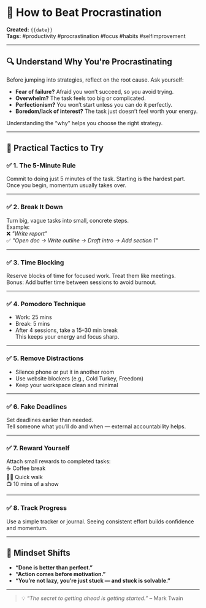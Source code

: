 # 🧠 How to Beat Procrastination  
**Created:** `{{date}}`  
**Tags:** #productivity #procrastination #focus #habits #selfimprovement

---

## 🔍 Understand Why You're Procrastinating

Before jumping into strategies, reflect on the root cause. Ask yourself:

- **Fear of failure?** Afraid you won’t succeed, so you avoid trying.
- **Overwhelm?** The task feels too big or complicated.
- **Perfectionism?** You won’t start unless you can do it perfectly.
- **Boredom/lack of interest?** The task just doesn’t feel worth your energy.

Understanding the “why” helps you choose the right strategy.

---

## 🎯 Practical Tactics to Try

### ✅ 1. The 5-Minute Rule  
Commit to doing just 5 minutes of the task. Starting is the hardest part. Once you begin, momentum usually takes over.

---

### ✅ 2. Break It Down  
Turn big, vague tasks into small, concrete steps.  
Example:  
❌ _"Write report"_  
✅ _"Open doc → Write outline → Draft intro → Add section 1"_

---

### ✅ 3. Time Blocking  
Reserve blocks of time for focused work. Treat them like meetings.  
Bonus: Add buffer time between sessions to avoid burnout.

---

### ✅ 4. Pomodoro Technique  
- Work: 25 mins  
- Break: 5 mins  
- After 4 sessions, take a 15–30 min break  
This keeps your energy and focus sharp.

---

### ✅ 5. Remove Distractions  
- Silence phone or put it in another room  
- Use website blockers (e.g., Cold Turkey, Freedom)  
- Keep your workspace clean and minimal

---

### ✅ 6. Fake Deadlines  
Set deadlines earlier than needed.  
Tell someone what you’ll do and when — external accountability helps.

---

### ✅ 7. Reward Yourself  
Attach small rewards to completed tasks:  
☕ Coffee break  
🚶‍♂️ Quick walk  
📺 10 mins of a show  

---

### ✅ 8. Track Progress  
Use a simple tracker or journal. Seeing consistent effort builds confidence and momentum.

---

## 💭 Mindset Shifts

- **“Done is better than perfect.”**
- **“Action comes before motivation.”**
- **“You’re not lazy, you’re just stuck — and stuck is solvable.”**

---

> 💡 _“The secret to getting ahead is getting started.”_ – Mark Twain  
